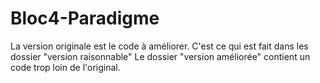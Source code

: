 # Bloc4-Paradigme

La version originale est le code à améliorer.
C'est ce qui est fait dans les dossier "version raisonnable"
Le dossier "version améliorée" contient un code trop loin de l'original.